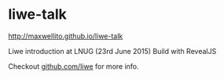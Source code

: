 # liwe-talk

http://maxwellito.github.io/liwe-talk

Liwe introduction at LNUG (23rd June 2015)
Build with RevealJS

Checkout [github.com/liwe](https://github.com/liwe) for more info.
